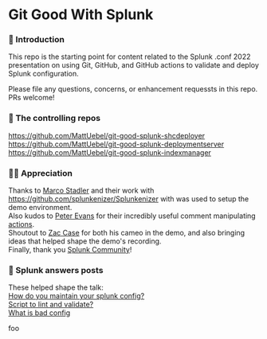 # Git Good With Splunk

### 👋 Introduction

This repo is the starting point for content related to the Splunk .conf 2022 presentation on using Git, GitHub, and GitHub actions to validate and deploy Splunk configuration.

Please file any questions, concerns, or enhancement requessts in this repo. PRs welcome!

### 🤖 The controlling repos

https://github.com/MattUebel/git-good-splunk-shcdeployer  
https://github.com/MattUebel/git-good-splunk-deploymentserver  
https://github.com/MattUebel/git-good-splunk-indexmanager  

### 🙇‍♂️ Appreciation

Thanks to [Marco Stadler](https://github.com/splunkenizer) and their work with https://github.com/splunkenizer/Splunkenizer with was used to setup the demo environment.  
Also kudos to [Peter Evans](https://github.com/peter-evans) for their incredibly useful comment manipulating [actions](https://github.com/marketplace/actions/create-or-update-comment).  
Shoutout to [Zac Case](https://github.com/zacharycase) for both his cameo in the demo, and also bringing ideas that helped shape the demo's recording.  
Finally, thank you [Splunk Community](https://community.splunk.com/t5/Community/ct-p/en-us)!

### 💬 Splunk answers posts

These helped shape the talk:  
[How do you maintain your splunk config?](https://community.splunk.com/t5/Splunk-Enterprise/How-do-you-maintain-your-splunk-config/m-p/590893)  
[Script to lint and validate?](https://community.splunk.com/t5/Splunk-Enterprise/Is-there-any-script-to-lint-and-validate-splunk-config/m-p/594155)  
[What is bad config](https://community.splunk.com/t5/Splunk-Enterprise/What-kind-of-things-do-you-view-as-quot-bad-config-quot/m-p/594914) 

foo
